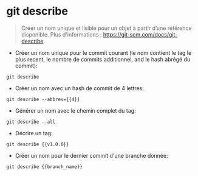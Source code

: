 # git describe

> Créer un nom unique et lisible pour un objet à partir d’une référence disponible.
> Plus d'informations : <https://git-scm.com/docs/git-describe>.

- Créer un nom unique pour le commit courant (le nom contient le tag le plus recent, le nombre de commits additionnel, and le hash abrégé du commit):

`git describe`

- Créer un nom avec un hash de commit de 4 lettres:

`git describe --abbrev={{4}}`

- Générer un nom avec le chemin complet du tag:

`git describe --all`

- Décrire un tag:

`git describe {{v1.0.0}}`

- Créer un nom pour le dernier commit d'une branche donnée:

`git describe {{branch_name}}`
